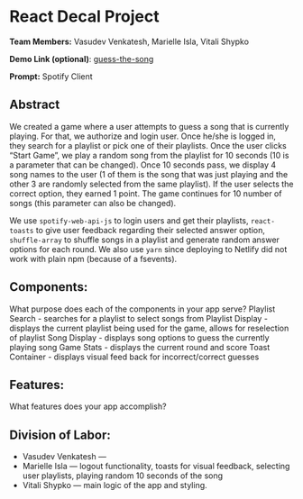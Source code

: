 # React Decal Project

**Team Members:** Vasudev Venkatesh, Marielle Isla, Vitali Shypko

**Demo Link (optional)**: [guess-the-song](https://guess-the-song.netlify.com) 

**Prompt:** Spotify Client

## Abstract

We created a game where a user attempts to guess a song that is currently playing. For that, we authorize and login user.
Once he/she is logged in, they search for a playlist or pick one of their playlists. Once the user clicks “Start Game”,
we play a random song from the playlist for 10 seconds (10 is a parameter that can be changed). Once 10 seconds pass,
we display 4 song names to the user (1 of them is the song that was just playing and the other 3 are randomly selected
from the same playlist). If the user selects the correct option, they earned 1 point. The game continues for 10 number
of songs (this parameter can also be changed).

We use `spotify-web-api-js` to login users and get their playlists, `react-toasts` to give user feedback regarding their
selected answer option, `shuffle-array` to shuffle songs in a playlist and generate random answer options for each round.
We also use `yarn` since deploying to Netlify did not work with plain npm (because of a fsevents).

## Components:

What purpose does each of the components in your app serve?
Playlist Search - searches for a playlist to select songs from
Playlist Display - displays the current playlist being used for the game, allows for reselection of playlist
Song Display - displays song options to guess the currently playing song
Game Stats - displays the current round and score
Toast Container - displays visual feed back for incorrect/correct guesses

## Features:

What features does your app accomplish?

## Division of Labor:

- Vasudev Venkatesh — 
- Marielle Isla — logout functionality, toasts for visual feedback, selecting user playlists, playing random 10 seconds of the song
- Vitali Shypko — main logic of the app and styling.
